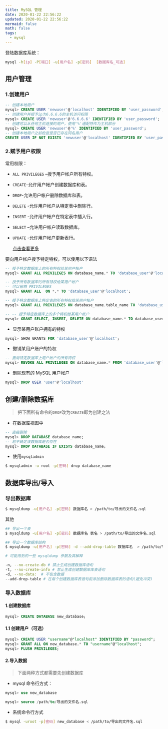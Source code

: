 ```yaml
---
title: MySQL 管理
date: 2020-01-22 22:56:22
updated: 2020-01-22 22:56:22
mermaid: false
math: false
tags:
  - mysql
---
```


登陆数据库系统：

```bash
mysql -h[ip] -P[端口] -u[用户名] -p[密码]  [数据库名_可选]
```

## 用户管理

### 1.创建用户

```sql
-- 创建本地用户
mysql> CREATE USER 'newuser'@'localhost' IDENTIFIED BY 'user_password';
-- 创建用户并授予ip为6.6.6.6的主机访问权限
mysql> CREATE USER 'newuser'@'6.6.6.6' IDENTIFIED BY 'user_password';
-- 创建可以从任何主机连接的用户，使用'%'通配符作为主机部分
mysql> CREATE USER 'newuser'@'%' IDENTIFIED BY 'user_password';
-- 创建本地用户之前检查是否已存在同名用户
CREATE USER IF NOT EXISTS 'newuser'@'localhost' IDENTIFIED BY 'user_password';
```

### 2.赋予用户权限

常用权限：

- `ALL PRIVILEGES` –授予用户帐户所有特权。

- `CREATE`–允许用户帐户创建数据库和表。

- `DROP`-允许用户帐户删除数据库和表。

- `DELETE` -允许用户帐户从特定表中删除行。

- `INSERT` -允许用户帐户在特定表中插入行。

- `SELECT` –允许用户帐户读取数据库。

- `UPDATE` -允许用户帐户更新表行。

  [点击查看更多](https://dev.mysql.com/doc/refman/8.0/en/privileges-provided.html)

要向用户帐户授予特定特权，可以使用以下语法

```sql
-- 授予特定数据库上的所有特权给某用户帐户
mysql> GRANT ALL PRIVILEGES ON database_name.* TO 'database_user'@'localhost';

-- 授予所有数据库的所有特权给某用户帐户
-- 可以省略 PRIVILEGES
mysql> GRANT ALL  ON *.* TO 'database_user'@'localhost';

-- 授予特定数据库上特定表的所有特权给某用户帐户
mysql> GRANT ALL PRIVILEGES ON database_name.table_name TO 'database_user'@'localhost';

-- -- 授予特定数据库上的多个特权给某用户帐户
mysql> GRANT SELECT, INSERT, DELETE ON database_name.* TO database_user@'localhost';
```

- 显示某用户账户拥有的特权

```sql
mysql> SHOW GRANTS FOR 'database_user'@'localhost';
```

- 撤销某用户账户的特权

```sql
-- 撤消特定数据库上用户帐户的所有特权
mysql> REVOKE ALL PRIVILEGES ON database_name.* FROM 'database_user'@'localhost';
```

- 删除现有的 MySQL 用户帐户

```sql
mysql> DROP USER 'user'@'localhost'
```

## 创建/删除数据库

> 把下面所有命令的`DROP`改为`CREATE`即为创建之法

- 在数据库视图中

```sql
-- 直接删除
mysql> DROP DATABASE database_name;
-- 若不确定该数据库是否存在
mysql> DROP DATABASE IF EXISTS database_name;
```

- 使用`mysqladmin`

```bash
$ mysqladmin -u root -p[密码] drop database_name

```

## 数据库导出/导入

### 导出数据库

```bash
$ mysqldump -u[用户名] -p[密码] 数据库名 > /path/to/导出的文件名.sql
```

其他

```bash
## 导出一个表
$ mysqldump -u[用户名] -p[密码] 数据库名 表名 > /path/to/导出的文件名.sql

## 导出一个数据库结构
$ mysqldump -u[用户名] -p[密码] -d --add-drop-table 数据库名  > /path/to/导出的文件名.sql

# 可能用到的一些 mysqldump 参数及其解释

-n, --no-create-db # 禁止生成创建数据库语句
-t, --no-create-info # 禁止生成创建数据库库表语句
-d, --no-data:  # 不包含数据
--add-drop-table # 在每个创建数据库表语句前添加删除数据库表的语句(避免冲突)
```

### 导入数据库

#### 1.创建数据库

```sql
mysql> CREATE DATABASE new_database;
```

#### 1.1 创建用户（可选）

```sql
mysql> CREATE USER "username"@"localhost" IDENTIFIED BY "password";
mysql> GRANT ALL ON new_database.* TO "username"@"localhost";
mysql> FLUSH PRIVILEGES;
```

#### 2.导入数据

> 下面两种方式都需要先创建数据库

- mysql 命令行方式：

```sql
mysql> use new_database

mysql> source /path/to/导出的文件名.sql
```

- 系统命令行方式

```bash
$ mysql -uroot -p[密码] new_database < /path/to/导出的文件名.sql
```
